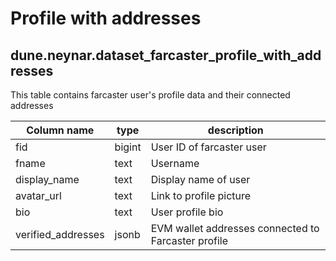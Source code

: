 # Profile with addresses

## **dune.neynar.dataset_farcaster_profile_with_addresses**

This table contains farcaster user's profile data and their connected addresses

| Column name | type | description |
| --- | --- | --- |
| fid | bigint | User ID of farcaster user |
| fname | text | Username |
| display_name | text | Display name of user |
| avatar_url | text | Link to profile picture |
| bio | text | User profile bio |
| verified_addresses | jsonb | EVM wallet addresses connected to Farcaster profile  |